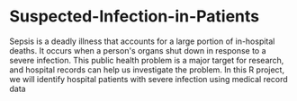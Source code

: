 # Suspected-Infection-in-Patients
Sepsis is a deadly illness that accounts for a large portion of in-hospital deaths. It occurs when a person's organs shut down in response to a severe infection. This public health problem is a major target for research, and hospital records can help us investigate the problem. In this R project, we will identify hospital patients with severe infection using medical record data

